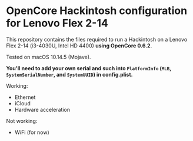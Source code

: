 # **OpenCore** Hackintosh configuration for Lenovo Flex 2-14

This repository contains the files required to run a Hackintosh on a Lenovo Flex 2-14 (i3-4030U, Intel HD 4400) **using OpenCore 0.6.2**.

Tested on macOS 10.14.5 (Mojave).

**You'll need to add your own serial and such into `PlatformInfo` (`MLB`, `SystemSerialNumber`, and `SystemUUID`) in config.plist.**

Working:

-   Ethernet
-   iCloud
-   Hardware acceleration

Not working:

-   WiFi (for now)
